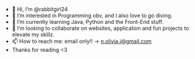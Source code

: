 - 👋 Hi, I’m @rabbitgirl24
- 👀 I’m interested in Programming obv, and I also love to go diving.
- 🌱 I’m currently learning Java, Python and the Front-End stuff.
- 💞️ I’m looking to collaborate on websites, application and fun projects to elevate my skillz.
- 📫 How to reach me: email only!! -> n.olivia.j@gmail.com
- Thanks for reading <3

<!---
rabbitgirl24/rabbitgirl24 is a ✨ special ✨ repository because its `README.md` (this file) appears on your GitHub profile.
You can click the Preview link to take a look at your changes.
--->
